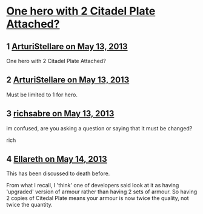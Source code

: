 # [One hero with 2 Citadel Plate Attached?](https://community.fantasyflightgames.com/topic/83817-one-hero-with-2-citadel-plate-attached/)

## 1 [ArturiStellare on May 13, 2013](https://community.fantasyflightgames.com/topic/83817-one-hero-with-2-citadel-plate-attached/?do=findComment&comment=795134)

One hero with 2 Citadel Plate Attached?

## 2 [ArturiStellare on May 13, 2013](https://community.fantasyflightgames.com/topic/83817-one-hero-with-2-citadel-plate-attached/?do=findComment&comment=795135)

Must be limited to 1 for hero.

## 3 [richsabre on May 13, 2013](https://community.fantasyflightgames.com/topic/83817-one-hero-with-2-citadel-plate-attached/?do=findComment&comment=795143)

im confused, are you asking a question or saying that it must be changed?

rich

## 4 [Ellareth on May 14, 2013](https://community.fantasyflightgames.com/topic/83817-one-hero-with-2-citadel-plate-attached/?do=findComment&comment=795222)

This has been discussed to death before.

From what I recall, I 'think' one of developers said look at it as having 'upgraded' version of armour rather than having 2 sets of armour. So having 2 copies of Citedal Plate means your armour is now twice the quality, not twice the quantity.

